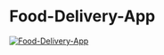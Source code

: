 # Food-Delivery-App

[![Food-Delivery-App](https://i.postimg.cc/9MpjCCJ4/delivery-home.png)](https://meal-route.netlify.app/)
